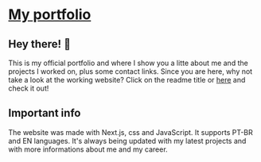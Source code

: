 # [My portfolio](https://kvnportfolio.vercel.app)
## Hey there! 👋
This is my official portfolio and where I show you a litte about me and the projects I worked on, plus some contact links.
Since you are here, why not take a look at the working website? Click on the readme title or [here](https://kvnportfolio.vercel.app) and check it out!

## Important info
The website was made with Next.js, css and JavaScript.
It supports PT-BR and EN languages.
It's always being updated with my latest projects and with more informations about me and my career.
